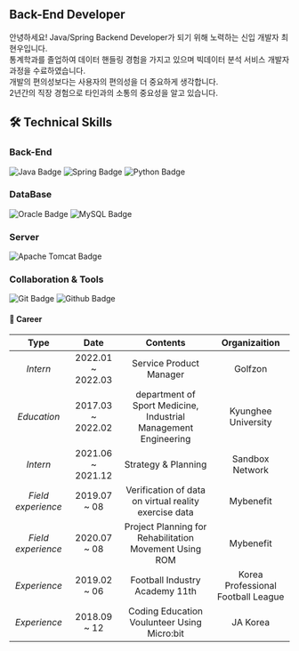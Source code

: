 ## Back-End Developer

안녕하세요! Java/Spring Backend Developer가 되기 위해 노력하는 신입 개발자 최현우입니다. <br>
통계학과를 졸업하여 데이터 핸들링 경험을 가지고 있으며 빅데이터 분석 서비스 개발자 과정을 수료하였습니다. <br>
개발의 편의성보다는 사용자의 편의성을 더 중요하게 생각합니다. <br>
2년간의 직장 경험으로 타인과의 소통의 중요성을 알고 있습니다. <br>


## 🛠 Technical Skills
### Back-End
![Java Badge](https://img.shields.io/badge/Java-007396?&style=flat-square&logo=Java&logoColor=white)
![Spring Badge](https://img.shields.io/badge/Spring-6DB33F?&style=flat-square&logo=Spring&logoColor=white)
![Python Badge](https://img.shields.io/badge/Python-3776AB?style=flat-square&logo=Python&logoColor=white) <br>

### DataBase
![Oracle Badge](https://img.shields.io/badge/Oracle-F80000?style=flat-square&logo=Oracle&logoColor=white)
![MySQL Badge](https://img.shields.io/badge/MySQL-4479A1?style=flat-square&logo=MySQL&logoColor=white) <br>

### Server
![Apache Tomcat Badge](https://img.shields.io/badge/Apache_Tomcat-F8DC75?style=flat-square&logo=ApacheTomcat&logoColor=white) <br>

### Collaboration & Tools
![Git Badge](https://img.shields.io/badge/Git-F05032?style=flat-square&logo=Git&logoColor=white)
![Github Badge](https://img.shields.io/badge/GitHub-181717?style=flat-square&logo=GitHub&logoColor=white)


#### :gift_heart: Career
| **Type** | **Date** | **Contents** | **Organizaition** |
|:--------:|:--------:|:--------:|:--------:|
| *Intern* | 2022.01 ~ 2022.03 | Service Product Manager | Golfzon |
| *Education* | 2017.03 ~ 2022.02 | department of Sport Medicine, Industrial Management Engineering | Kyunghee University|
| *Intern* | 2021.06 ~ 2021.12 | Strategy & Planning | Sandbox Network |
| *Field experience* | 2019.07 ~ 08| Verification of data on virtual reality exercise data | Mybenefit |
| *Field experience* | 2020.07 ~ 08| Project Planning for Rehabilitation Movement Using ROM | Mybenefit |
| *Experience* | 2019.02 ~ 06| Football Industry Academy 11th | Korea Professional Football League |
| *Experience* | 2018.09 ~ 12| Coding Education Voulunteer Using Micro:bit | JA Korea |
